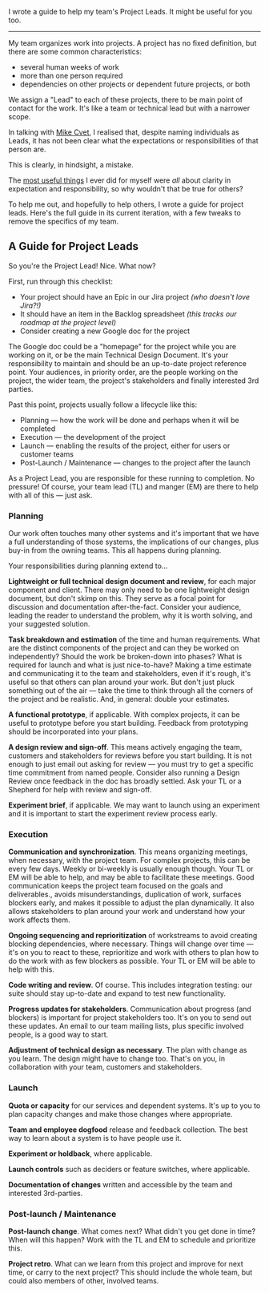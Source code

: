 I wrote a guide to help my team's Project Leads. It might be useful for you too.

- - -

  
My team organizes work into projects. A project has no fixed definition, but there are some common characteristics:

*   several human weeks of work
*   more than one person required
*   dependencies on other projects or dependent future projects, or both

We assign a "Lead" to each of these projects, there to be main point of contact for the work. It's like a team or technical lead but with a narrower scope.  
  
In talking with [Mike Cvet][1], I realised that, despite naming individuals as Leads, it has not been clear what the expectations or responsibilities of that person are.  
  
This is clearly, in hindsight, a mistake.  
  
The [most useful things][2] I ever did for myself were *all* about clarity in expectation and responsibility, so why wouldn't that be true for others?  
  
To help me out, and hopefully to help others, I wrote a guide for project leads. Here's the full guide in its current iteration, with a few tweaks to remove the specifics of my team.

A Guide for Project Leads
-------------------------

So you're the Project Lead! Nice. What now?  
  
First, run through this checklist:

*   Your project should have an Epic in our Jira project *(who doesn't love Jira?!)*
*   It should have an item in the Backlog spreadsheet *(this tracks our roadmap at the project level)*
*   Consider creating a new Google doc for the project

The Google doc could be a "homepage" for the project while you are working on it, or be the main Technical Design Document. It's your responsibility to maintain and should be an up-to-date project reference point. Your audiences, in priority order, are the people working on the project, the wider team, the project's stakeholders and finally interested 3rd parties.  
  
Past this point, projects usually follow a lifecycle like this:

*   Planning — how the work will be done and perhaps when it will be completed
*   Execution — the development of the project
*   Launch — enabling the results of the project, either for users or customer teams
*   Post-Launch / Maintenance — changes to the project after the launch

As a Project Lead, you are responsible for these running to completion. No pressure! Of course, your team lead (TL) and manger (EM) are there to help with all of this — just ask.

### Planning

Our work often touches many other systems and it's important that we have a full understanding of those systems, the implications of our changes, plus buy-in from the owning teams. This all happens during planning.  
  
Your responsibilities during planning extend to...  
  
**Lightweight or full technical design document and review**, for each major component and client. There may only need to be one lightweight design document, but don't skimp on this. They serve as a focal point for discussion and documentation after-the-fact. Consider your audience, leading the reader to understand the problem, why it is worth solving, and your suggested solution.  
  
**Task breakdown and estimation** of the time and human requirements. What are the distinct components of the project and can they be worked on independently? Should the work be broken-down into phases? What is required for launch and what is just nice-to-have? Making a time estimate and communicating it to the team and stakeholders, even if it's rough, it's useful so that others can plan around your work. But don't just pluck something out of the air — take the time to think through all the corners of the project and be realistic. And, in general: double your estimates.  
  
**A functional prototype**, if applicable. With complex projects, it can be useful to prototype before you start building. Feedback from prototyping should be incorporated into your plans.  
  
**A design review and sign-off**. This means actively engaging the team, customers and stakeholders for reviews before you start building. It is not enough to just email out asking for review — you must try to get a specific time commitment from named people. Consider also running a Design Review once feedback in the doc has broadly settled. Ask your TL or a Shepherd for help with review and sign-off.  
  
**Experiment brief**, if applicable. We may want to launch using an experiment and it is important to start the experiment review process early.

### Execution

**Communication and synchronization**. This means organizing meetings, when necessary, with the project team. For complex projects, this can be every few days. Weekly or bi-weekly is usually enough though. Your TL or EM will be able to help, and may be able to facilitate these meetings. Good communication keeps the project team focused on the goals and deliverables., avoids misunderstandings, duplication of work, surfaces blockers early, and makes it possible to adjust the plan dynamically. It also allows stakeholders to plan around your work and understand how your work affects them.  
  
**Ongoing sequencing and reprioritization** of workstreams to avoid creating blocking dependencies, where necessary. Things will change over time — it's on you to react to these, reprioritize and work with others to plan how to do the work with as few blockers as possible. Your TL or EM will be able to help with this.  
  
**Code writing and review**. Of course. This includes integration testing: our suite should stay up-to-date and expand to test new functionality.  
  
**Progress updates for stakeholders**. Communication about progress (and blockers) is important for project stakeholders too. It's on you to send out these updates. An email to our team mailing lists, plus specific involved people, is a good way to start.  
  
**Adjustment of technical design as necessary**. The plan with change as you learn. The design might have to change too. That's on you, in collaboration with your team, customers and stakeholders.

### Launch

**Quota or capacity** for our services and dependent systems. It's up to you to plan capacity changes and make those changes where appropriate.  
  
**Team and employee dogfood** release and feedback collection. The best way to learn about a system is to have people use it.  
  
**Experiment or holdback**, where applicable.  
  
**Launch controls** such as deciders or feature switches, where applicable.  
  
**Documentation of changes** written and accessible by the team and interested 3rd-parties.

### Post-launch / Maintenance

**Post-launch change**. What comes next? What didn't you get done in time? When will this happen? Work with the TL and EM to schedule and prioritize this.  
  
**Project retro**. What can we learn from this project and improve for next time, or carry to the next project? This should include the whole team, but could also members of other, involved teams.

[1]: https://twitter.com/mikecvet
[2]: https://tgvashworth.com/2016/07/20/technical-lead.html